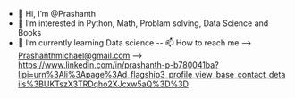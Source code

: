 - 👋 Hi, I’m @Prashanth
- 👀 I’m interested in Python, Math, Problam solving, Data Science and Books
- 🌱 I’m currently learning Data science
-- 📫 How to reach me 
                      --> Prashanthmichael@gmail.com
                      --> https://www.linkedin.com/in/prashanth-p-b780041ba?lipi=urn%3Ali%3Apage%3Ad_flagship3_profile_view_base_contact_details%3BUKTszX3TRDqho2XJcxw5aQ%3D%3D
                   
                      

<!---
Prashanth-2408/Prashanth-2408 is a ✨ special ✨ repository because its `README.md` (this file) appears on your GitHub profile.
You can click the Preview link to take a look at your changes.
--->
